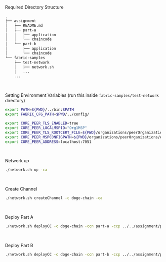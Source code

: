 Required Directory Structure

```graphql
.
├── assignment
│   ├── README.md
│   ├── part-a
│   │   ├── application
│   │   └── chaincode
│   └── part-b
│       ├── application
│       └── chaincode
└── fabric-samples
    ├── test-network
    │   ├── network.sh
    │   ...
    ...
```

<br/>

Setting Environment Variables (run this inside `fabric-samples/test-network` directory)

```bash
export PATH=${PWD}/../bin:$PATH
export FABRIC_CFG_PATH=$PWD/../config/

export CORE_PEER_TLS_ENABLED=true
export CORE_PEER_LOCALMSPID="Org1MSP"
export CORE_PEER_TLS_ROOTCERT_FILE=${PWD}/organizations/peerOrganizations/org1.example.com/peers/peer0.org1.example.com/tls/ca.crt
export CORE_PEER_MSPCONFIGPATH=${PWD}/organizations/peerOrganizations/org1.example.com/users/Admin@org1.example.com/msp
export CORE_PEER_ADDRESS=localhost:7051
```

<br/>

Network up

```bash
./network.sh up -ca
```

<br/>

Create Channel

```bash
./network.sh createChannel -c doge-chain -ca
```

<br/>

Deploy Part A

```bash
./network.sh deployCC -c doge-chain -ccn part-a -ccp ../../assignment/part-a/chaincode/ -ccl javascript -cccg ../../assignment/part-a/chaincode/collections_config.json -ccep "OR('Org1MSP.peer','Org2MSP.peer')"
```

<br/>

Deploy Part B

```bash
./network.sh deployCC -c doge-chain -ccn part-b -ccp ../../assignment/part-b/chaincode/ -ccl javascript -cccg ../../assignment/part-b/chaincode/collections_config.json -ccep "OR('Org1MSP.peer','Org2MSP.peer')"
```
